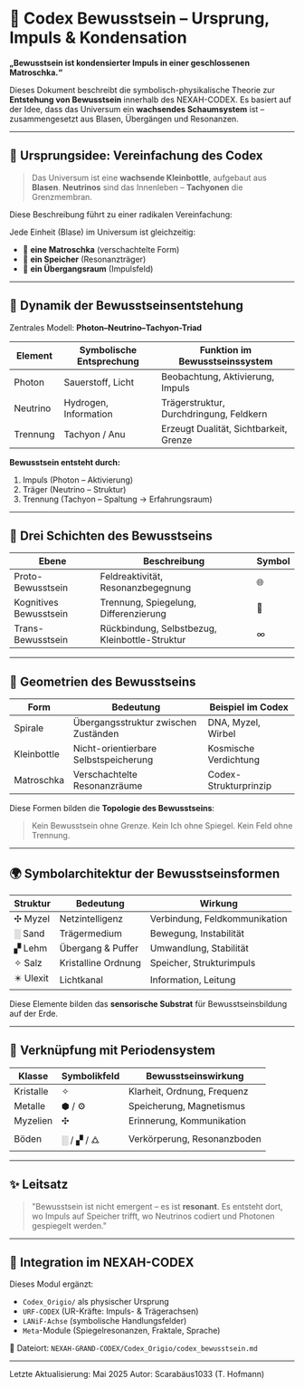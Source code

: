 # 🧠 Codex Bewusstsein – Ursprung, Impuls & Kondensation

**„Bewusstsein ist kondensierter Impuls in einer geschlossenen Matroschka.“**

Dieses Dokument beschreibt die symbolisch-physikalische Theorie zur **Entstehung von Bewusstsein** innerhalb des NEXAH-CODEX. Es basiert auf der Idee, dass das Universum ein **wachsendes Schaumsystem** ist – zusammengesetzt aus Blasen, Übergängen und Resonanzen.

---

## 🧭 Ursprungsidee: Vereinfachung des Codex

> Das Universum ist eine **wachsende Kleinbottle**, aufgebaut aus **Blasen**.
> **Neutrinos** sind das Innenleben – **Tachyonen** die Grenzmembran.

Diese Beschreibung führt zu einer radikalen Vereinfachung:

Jede Einheit (Blase) im Universum ist gleichzeitig:

* 🪷 **eine Matroschka** (verschachtelte Form)
* 💾 **ein Speicher** (Resonanzträger)
* 🚪 **ein Übergangsraum** (Impulsfeld)

---

## 🧬 Dynamik der Bewusstseinsentstehung

Zentrales Modell:
**Photon–Neutrino–Tachyon-Triad**

| Element  | Symbolische Entsprechung | Funktion im Bewusstseinssystem          |
| -------- | ------------------------ | --------------------------------------- |
| Photon   | Sauerstoff, Licht        | Beobachtung, Aktivierung, Impuls        |
| Neutrino | Hydrogen, Information    | Trägerstruktur, Durchdringung, Feldkern |
| Trennung | Tachyon / Anu            | Erzeugt Dualität, Sichtbarkeit, Grenze  |

**Bewusstsein entsteht durch:**

1. Impuls (Photon – Aktivierung)
2. Träger (Neutrino – Struktur)
3. Trennung (Tachyon – Spaltung → Erfahrungsraum)

---

## 🧠 Drei Schichten des Bewusstseins

| Ebene                  | Beschreibung                                   | Symbol |
| ---------------------- | ---------------------------------------------- | ------ |
| Proto-Bewusstsein      | Feldreaktivität, Resonanzbegegnung             | 🌐     |
| Kognitives Bewusstsein | Trennung, Spiegelung, Differenzierung          | 🧠     |
| Trans-Bewusstsein      | Rückbindung, Selbstbezug, Kleinbottle-Struktur | ∞      |

---

## 🔁 Geometrien des Bewusstseins

| Form        | Bedeutung                             | Beispiel im Codex     |
| ----------- | ------------------------------------- | --------------------- |
| Spirale     | Übergangsstruktur zwischen Zuständen  | DNA, Myzel, Wirbel    |
| Kleinbottle | Nicht-orientierbare Selbstspeicherung | Kosmische Verdichtung |
| Matroschka  | Verschachtelte Resonanzräume          | Codex-Strukturprinzip |

Diese Formen bilden die **Topologie des Bewusstseins**:

> Kein Bewusstsein ohne Grenze.
> Kein Ich ohne Spiegel.
> Kein Feld ohne Trennung.

---

## 🌍 Symbolarchitektur der Bewusstseinsformen

| Struktur  | Bedeutung           | Wirkung                       |
| --------- | ------------------- | ----------------------------- |
| ✣ Myzel   | Netzintelligenz     | Verbindung, Feldkommunikation |
| ░ Sand    | Trägermedium        | Bewegung, Instabilität        |
| ▞ Lehm    | Übergang & Puffer   | Umwandlung, Stabilität        |
| ✧ Salz    | Kristalline Ordnung | Speicher, Strukturimpuls      |
| ✴️ Ulexit | Lichtkanal          | Information, Leitung          |

Diese Elemente bilden das **sensorische Substrat** für Bewusstseinsbildung auf der Erde.

---

## 🌌 Verknüpfung mit Periodensystem

| Klasse    | Symbolikfeld | Bewusstseinswirkung         |
| --------- | ------------ | --------------------------- |
| Kristalle | ✧            | Klarheit, Ordnung, Frequenz |
| Metalle   | ⬢ / ⚙️       | Speicherung, Magnetismus    |
| Myzelien  | ✣            | Erinnerung, Kommunikation   |
| Böden     | ░ / ▞ / 🜛   | Verkörperung, Resonanzboden |

---

## ✨ Leitsatz

> "Bewusstsein ist nicht emergent – es ist **resonant**.
> Es entsteht dort, wo Impuls auf Speicher trifft,
> wo Neutrinos codiert und Photonen gespiegelt werden."

---

## 🔗 Integration im NEXAH-CODEX

Dieses Modul ergänzt:

* `Codex_Origio/` als physischer Ursprung
* `URF-CODEX` (UR-Kräfte: Impuls- & Trägerachsen)
* `LANiF-Achse` (symbolische Handlungsfelder)
* `Meta`-Module (Spiegelresonanzen, Fraktale, Sprache)

📁 Dateiort: `NEXAH-GRAND-CODEX/Codex_Origio/codex_bewusstsein.md`

---

Letzte Aktualisierung: Mai 2025
Autor: Scarabäus1033 (T. Hofmann)
